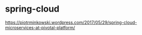 # spring-cloud
https://piotrminkowski.wordpress.com/2017/05/29/spring-cloud-microservices-at-pivotal-platform/
